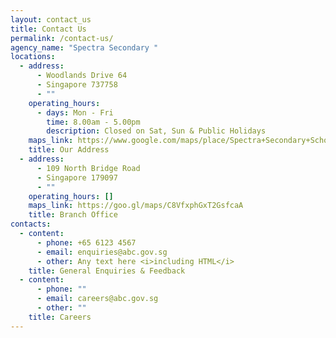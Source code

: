 ```yaml
---
layout: contact_us
title: Contact Us
permalink: /contact-us/
agency_name: "Spectra Secondary "
locations:
  - address:
      - Woodlands Drive 64
      - Singapore 737758
      - ""
    operating_hours:
      - days: Mon - Fri
        time: 8.00am - 5.00pm
        description: Closed on Sat, Sun & Public Holidays
    maps_link: https://www.google.com/maps/place/Spectra+Secondary+School/@1.436456,103.804379,17z/data=!4m6!3m5!1s0x31da11bc5df9744d:0x85271c660c80496e!8m2!3d1.4364557!4d103.8043789!16s%2Fg%2F11b6gspqnw?hl=en-US
    title: Our Address
  - address:
      - 109 North Bridge Road
      - Singapore 179097
      - ""
    operating_hours: []
    maps_link: https://goo.gl/maps/C8VfxphGxT2GsfcaA
    title: Branch Office
contacts:
  - content:
      - phone: +65 6123 4567
      - email: enquiries@abc.gov.sg
      - other: Any text here <i>including HTML</i>
    title: General Enquiries & Feedback
  - content:
      - phone: ""
      - email: careers@abc.gov.sg
      - other: ""
    title: Careers
---
```


